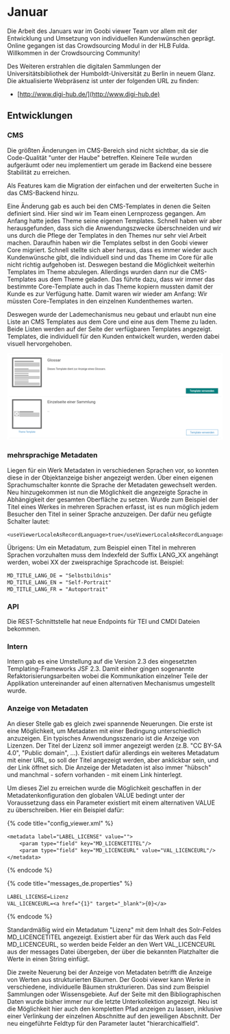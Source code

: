 # Januar

Die Arbeit des Januars war im Goobi viewer Team vor allem mit der Entwicklung und Umsetzung von individuellen Kundenwünschen geprägt. Online gegangen ist das Crowdsourcing Modul in der HLB Fulda. Willkommen in der Crowdsourcing Community!

Des Weiteren erstrahlen die digitalen Sammlungen der Universitätsbibliothek der Humboldt-Universität zu Berlin in neuem Glanz. Die aktualisierte Webpräsenz ist unter der folgenden URL zu finden:

* [http://www.digi-hub.de/](http://www.digi-hub.de)

## Entwicklungen

### CMS

Die größten Änderungen im CMS-Bereich sind nicht sichtbar, da sie die Code-Qualität "unter der Haube" betreffen. Kleinere Teile wurden aufgeräumt oder neu implementiert um gerade im Backend eine bessere Stabilität zu erreichen.

Als Features kam die Migration der einfachen und der erweiterten Suche in das CMS-Backend hinzu.&#x20;

Eine Änderung gab es auch bei den CMS-Templates in denen die Seiten definiert sind. Hier sind wir im Team einen Lernprozess gegangen. Am Anfang hatte jedes Theme seine eigenen Templates. Schnell haben wir aber herausgefunden, dass sich die Anwendungszwecke überschneiden und wir uns durch die Pflege der Templates in den Themes nur sehr viel Arbeit machen. Daraufhin haben wir die Templates selbst in den Goobi viewer Core migriert. Schnell stellte sich aber heraus, dass es immer wieder auch Kundenwünsche gibt, die individuell sind und das Theme im Core für alle nicht richtig aufgehoben ist. Deswegen bestand die Möglichkeit weiterhin Templates im Theme abzulegen. Allerdings wurden dann nur die CMS-Templates aus dem Theme geladen. Das führte dazu, dass wir immer das bestimmte Core-Template auch in das Theme kopiern mussten damit der Kunde es zur Verfügung hatte. Damit waren wir wieder am Anfang: Wir müssten Core-Templates in den einzelnen Kundenthemes warten.

Deswegen wurde der Lademechanismus neu gebaut und erlaubt nun eine Liste an CMS Templates aus dem  Core und eine aus dem Theme zu laden. Beide Listen werden auf der Seite der verfügbaren Templates angezeigt. Templates, die individuell für den Kunden entwickelt wurden, werden dabei visuell hervorgehoben.

![Kennzeichnung von Core- und Theme CMS-Templates](../.gitbook/assets/2018-01-cms-custom-templates.png)

### mehrsprachige Metadaten

Liegen für ein Werk Metadaten in verschiedenen Sprachen vor, so konnten diese in der Objektanzeige bisher angezeigt werden. Über einen eigenen Sprachumschalter konnte die Sprache der Metadaten gewechselt werden. Neu hinzugekommen ist nun die Möglichkeit die angezeigte Sprache in Abhängigkeit der gesamten Oberfläche zu setzen. Wurde zum Beispiel der Titel eines Werkes in mehreren Sprachen erfasst, ist es nun möglich jedem Besucher den Titel in seiner Sprache anzuzeigen. Der dafür neu gefügte Schalter lautet:

```markup
<useViewerLocaleAsRecordLanguage>true</useViewerLocaleAsRecordLanguage>
```

Übrigens: Um ein Metadatum, zum Beispiel einen Titel in mehreren Sprachen vorzuhalten muss dem Indexfeld der Suffix LANG\_XX angehängt werden, wobei XX der zweisprachige Sprachcode ist. Beispiel:

```
MD_TITLE_LANG_DE = "Selbstbildnis"
MD_TITLE_LANG_EN = "Self-Portrait"
MD_TITLE_LANG_FR = "Autoportrait"
```

### API

Die REST-Schnittstelle hat neue Endpoints für TEI und CMDI Dateien bekommen.

### Intern

Intern gab es eine Umstellung auf die Version 2.3 des eingesetzten Templating-Frameworks JSF 2.3. Damit einher gingen sogenannte Refaktorisierungsarbeiten wobei die Kommunikation einzelner Teile der Applikation untereinander auf einen alternativen Mechanismus umgestellt wurde.

### Anzeige von Metadaten

An dieser Stelle gab es gleich zwei spannende Neuerungen. Die erste ist eine Möglichkeit, um Metadaten mit einer Bedingung unterschiedlich anzuzeigen. Ein typisches Anwendungsszenario ist die Anzeige von Lizenzen. Der Titel der Lizenz soll immer angezeigt werden (z.B. "CC BY-SA 4.0", "Public domain", ...). Existiert dafür allerdings ein weiteres Metadatum mit einer URL, so soll der Titel angezeigt werden, aber anklickbar sein, und der Link öffnet sich. Die Anzeige der Metadaten ist also immer "hübsch" und manchmal - sofern vorhanden - mit einem Link hinterlegt.

Um dieses Ziel zu erreichen wurde die Möglichkeit geschaffen in der Metadatenkonfiguration den globalen VALUE bedingt unter der Voraussetzung dass ein Parameter existiert mit einem alternativen VALUE zu überschreiben. Hier ein Beispiel dafür:

{% code title="config_viewer.xml" %}
```markup
<metadata label="LABEL_LICENSE" value="">
    <param type="field" key="MD_LICENCETITEL"/>
    <param type="field" key="MD_LICENCEURL" value="VAL_LICENCEURL"/>
</metadata>
```
{% endcode %}

{% code title="messages_de.properties" %}
```
LABEL_LICENSE=Lizenz
VAL_LICENCEURL=<a href="{1}" target="_blank">{0}</a>
```
{% endcode %}

Standardmäßig wird ein Metadatum "Lizenz" mit dem Inhalt des Solr-Feldes MD\_LICENCETITEL angezeigt. Existiert aber für das Werk auch das Feld MD\_LICENCEURL, so werden beide Felder an den Wert VAL\_LICENCEURL aus der messages Datei übergeben, der über die bekannten Platzhalter die Werte in einen String einfügt.

Die zweite Neuerung bei der Anzeige von Metadaten betrifft die Anzeige von Werten aus strukturierten Bäumen. Der Goobi viewer kann Werke in verschiedene, individuelle Bäumen strukturieren. Das sind zum Beispiel Sammlungen oder Wissensgebiete. Auf der Seite mit den Bibliographischen Daten wurde bisher immer nur die letzte Unterkollektion angezeigt. Neu ist die Möglichkeit hier auch den kompletten Pfad anzeigen zu lassen, inklusive einer Verlinkung der einzelnen Abschnitte auf den jeweiligen Abschnitt. Der neu eingeführte Feldtyp für den Parameter lautet "hierarchicalfield".
